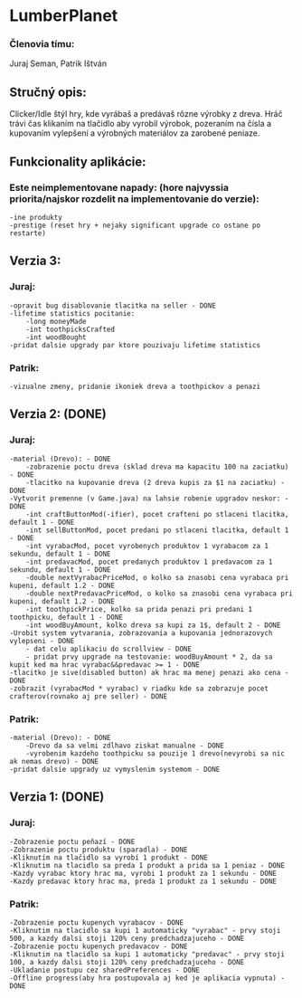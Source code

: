 # LumberPlanet
### Členovia tímu: 
Juraj Seman, Patrik Ištván

## Stručný opis: 
Clicker/Idle štýl hry, kde vyrábaš a predávaš rôzne výrobky z dreva. Hráč trávi čas klikaním na tlačidlo aby vyrobil výrobok, pozeraním na čísla a kupovaním vylepšení a výrobných materiálov za zarobené peniaze.

## Funkcionality aplikácie:
### Este neimplementovane napady: (hore najvyssia priorita/najskor rozdelit na implementovanie do verzie):
    -ine produkty
    -prestige (reset hry + nejaky significant upgrade co ostane po restarte)
    
## Verzia 3:
### Juraj:
    -opravit bug disablovanie tlacitka na seller - DONE
    -lifetime statistics pocitanie:
        -long moneyMade
        -int toothpicksCrafted
        -int woodBought
    -pridat dalsie upgrady par ktore pouzivaju lifetime statistics
### Patrik:
    -vizualne zmeny, pridanie ikoniek dreva a toothpickov a penazi
## Verzia 2: (DONE)
### Juraj:
    -material (Drevo): - DONE
        -zobrazenie poctu dreva (sklad dreva ma kapacitu 100 na zaciatku) - DONE
        -tlacitko na kupovanie dreva (2 dreva kupis za $1 na zaciatku) - DONE
    -Vytvorit premenne (v Game.java) na lahsie robenie upgradov neskor: - DONE
        -int craftButtonMod(-ifier), pocet crafteni po stlaceni tlacitka, default 1 - DONE
        -int sellButtonMod, pocet predani po stlaceni tlacitka, default 1 - DONE
        -int vyrabacMod, pocet vyrobenych produktov 1 vyrabacom za 1 sekundu, default 1 - DONE
        -int predavacMod, pocet predanych produktov 1 predavacom za 1 sekundu, default 1 - DONE
        -double nextVyrabacPriceMod, o kolko sa znasobi cena vyrabaca pri kupeni, default 1.2 - DONE
        -double nextPredavacPriceMod, o kolko sa znasobi cena vyrabaca pri kupeni, default 1.2 - DONE
        -int toothpickPrice, kolko sa prida penazi pri predani 1 toothpicku, default 1 - DONE
        -int woodBuyAmount, kolko dreva sa kupi za 1$, default 2 - DONE
    -Urobit system vytvarania, zobrazovania a kupovania jednorazovych vylepseni - DONE
        - dat celu aplikaciu do scrollview - DONE
        - pridat prvy upgrade na testovanie: woodBuyAmount * 2, da sa kupit ked ma hrac vyrabac&&predavac >= 1 - DONE
    -tlacitko je sive(disabled button) ak hrac ma menej penazi ako cena - DONE
    -zobrazit (vyrabacMod * vyrabac) v riadku kde sa zobrazuje pocet crafterov(rovnako aj pre seller) - DONE
    
### Patrik:
    -material (Drevo): - DONE
        -Drevo da sa velmi zdlhavo ziskat manualne - DONE
        -vyrobenim kazdeho toothpicku sa pouzije 1 drevo(nevyrobi sa nic ak nemas drevo) - DONE
    -pridat dalsie upgrady uz vymyslenim systemom - DONE
    
## Verzia 1: (DONE)
### Juraj:
    -Zobrazenie poctu peňazí - DONE
    -Zobrazenie poctu produktu (sparadla) - DONE
    -Kliknutím na tlačidlo sa vyrobí 1 produkt - DONE
    -Kliknutim na tlacidlo sa preda 1 produkt a prida sa 1 peniaz - DONE
    -Kazdy vyrabac ktory hrac ma, vyrobi 1 produkt za 1 sekundu - DONE
    -Kazdy predavac ktory hrac ma, preda 1 produkt za 1 sekundu - DONE
  
### Patrik:
    -Zobrazenie poctu kupenych vyrabacov - DONE
    -Kliknutim na tlacidlo sa kupi 1 automaticky "vyrabac" - prvy stoji 500, a kazdy dalsi stoji 120% ceny predchadzajuceho - DONE
    -Zobrazenie poctu kupenych predavacov - DONE
    -Kliknutim na tlacidlo sa kupi 1 automaticky "predavac" - prvy stoji 100, a kazdy dalsi stoji 120% ceny predchadzajuceho - DONE
    -Ukladanie postupu cez sharedPreferences - DONE
    -Offline progress(aby hra postupovala aj ked je aplikacia vypnuta) - DONE

